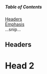 ##### Table of Contents  
[Headers](#headers)  
[Emphasis](#emphasis)  
...snip...    
<a name="headers"/>
## Headers








































# Head 2
